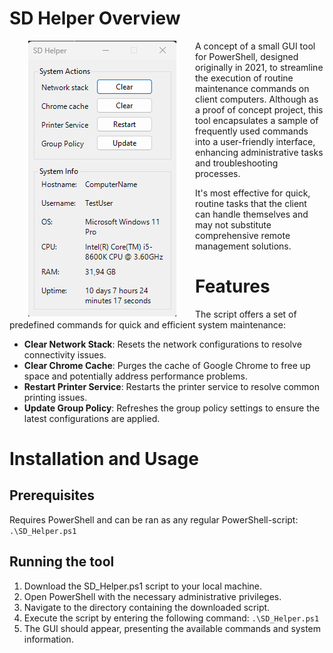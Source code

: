 # SD Helper Overview

<p>
<img align="left" hspace="30" src="./sd-helper.png" alt="Image of SD-Helper"/>
</p>
<p>
A concept of a small GUI tool for PowerShell, designed originally in 2021, to streamline the execution of routine maintenance commands on client computers. Although as a proof of concept project, this tool encapsulates a sample of frequently used commands into a user-friendly interface, enhancing administrative tasks and troubleshooting processes.
</p>
<p>
It's most effective for quick, routine tasks that the client can handle themselves and may not substitute comprehensive remote management solutions.
</p>

# Features

<p>
The script offers a set of predefined commands for quick and efficient system maintenance:
</p>

- <b>Clear Network Stack</b>: Resets the network configurations to resolve connectivity issues.
- <b>Clear Chrome Cache</b>: Purges the cache of Google Chrome to free up space and potentially address performance problems.
- <b>Restart Printer Service</b>: Restarts the printer service to resolve common printing issues.
- <b>Update Group Policy</b>: Refreshes the group policy settings to ensure the latest configurations are applied.

# Installation and Usage

## Prerequisites

Requires PowerShell and can be ran as any regular PowerShell-script:
`.\SD_Helper.ps1`

## Running the tool

1. Download the SD_Helper.ps1 script to your local machine.
2. Open PowerShell with the necessary administrative privileges.
3. Navigate to the directory containing the downloaded script.
4. Execute the script by entering the following command:
   `.\SD_Helper.ps1`
5. The GUI should appear, presenting the available commands and system information.

